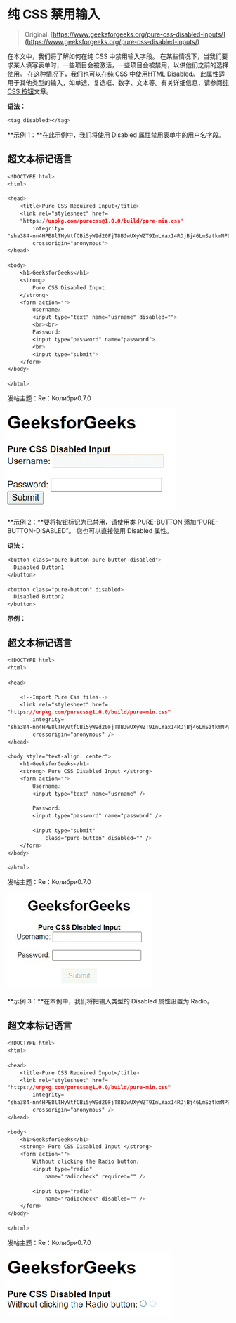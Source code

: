 # 纯 CSS 禁用输入

> Original: [https://www.geeksforgeeks.org/pure-css-disabled-inputs/](https://www.geeksforgeeks.org/pure-css-disabled-inputs/)

在本文中，我们将了解如何在纯 CSS 中禁用输入字段。 在某些情况下，当我们要求某人填写表单时，一些项目会被激活，一些项目会被禁用，以供他们之前的选择使用。 在这种情况下，我们也可以在纯 CSS 中使用[HTML Disabled](https://www.geeksforgeeks.org/html-disabled-attribute/)。 此属性适用于其他类型的输入，如单选、复选框、数字、文本等。有关详细信息，请参阅[纯 CSS 按钮](https://www.geeksforgeeks.org/pure-css-buttons/)文章。

**语法：**

```css
<tag disabled></tag>
```

**示例 1：**在此示例中，我们将使用 Disabled 属性禁用表单中的用户名字段。

## 超文本标记语言

```css
<!DOCTYPE html>
<html>

<head>
    <title>Pure CSS Required Input</title>
    <link rel="stylesheet" href=
    "https://unpkg.com/purecss@1.0.0/build/pure-min.css"
        integrity=
"sha384-nn4HPE8lTHyVtfCBi5yW9d20FjT8BJwUXyWZT9InLYax14RDjBj46LmSztkmNP9w"
        crossorigin="anonymous">
</head>

<body>
    <h1>GeeksforGeeks</h1>
    <strong>
        Pure CSS Disabled Input
    </strong>
    <form action="">
        Username:
        <input type="text" name="usrname" disabled="">
        <br><br>
        Password:
        <input type="password" name="password">
        <br>
        <input type="submit">
    </form>
</body>

</html>
```

发帖主题：Re：Колибри0.7.0

![](img/c6323f952cc6674f81760c1a5f433c04.png)

**示例 2：**要将按钮标记为已禁用，请使用类 PURE-BUTTON 添加“PURE-BUTTON-DISABLED”。 您也可以直接使用 Disabled 属性。

**语法：**

```css
<button class="pure-button pure-button-disabled">
  Disabled Button1
</button>  

<button class="pure-button" disabled> 
  Disabled Button2
</button>
```

**示例：**

## 超文本标记语言

```css
<!DOCTYPE html>
<html>

<head>

    <!--Import Pure Css files-->
    <link rel="stylesheet" href=
"https://unpkg.com/purecss@1.0.0/build/pure-min.css"
        integrity=
"sha384-nn4HPE8lTHyVtfCBi5yW9d20FjT8BJwUXyWZT9InLYax14RDjBj46LmSztkmNP9w"
        crossorigin="anonymous" />
</head>

<body style="text-align: center">
    <h1>GeeksforGeeks</h1>
    <strong> Pure CSS Disabled Input </strong>
    <form action="">
        Username:
        <input type="text" name="usrname" />

        Password:
        <input type="password" name="password" />

        <input type="submit" 
            class="pure-button" disabled="" />
    </form>
</body>

</html>
```

发帖主题：Re：Колибри0.7.0

![](img/9d9453defb53257450fc1b16bbffbeaa.png)

**示例 3：**在本例中，我们将把输入类型的 Disabled 属性设置为 Radio。

## 超文本标记语言

```css
<!DOCTYPE html>
<html>

<head>
    <title>Pure CSS Required Input</title>
    <link rel="stylesheet" href=
"https://unpkg.com/purecss@1.0.0/build/pure-min.css"
        integrity=
"sha384-nn4HPE8lTHyVtfCBi5yW9d20FjT8BJwUXyWZT9InLYax14RDjBj46LmSztkmNP9w"
        crossorigin="anonymous" />
</head>

<body>
    <h1>GeeksforGeeks</h1>
    <strong> Pure CSS Disabled Input </strong>
    <form action="">
        Without clicking the Radio button:
        <input type="radio" 
            name="radiocheck" required="" />

        <input type="radio" 
            name="radiocheck" disabled="" />
    </form>
</body>

</html>
```

发帖主题：Re：Колибри0.7.0

![](img/d21a124bc07706c0567287ab9767adc0.png)